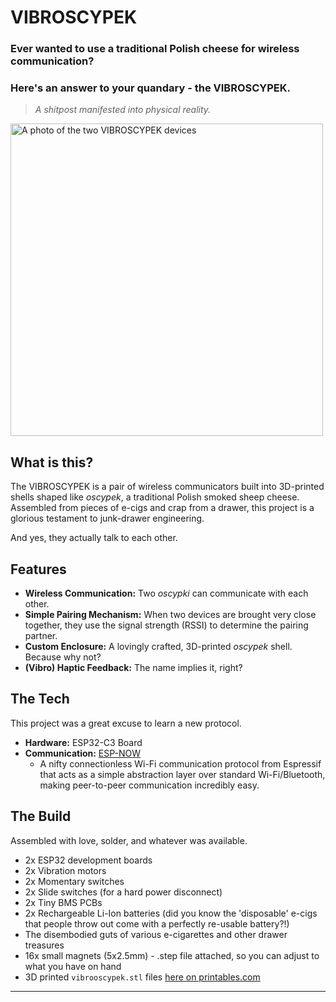 # VIBROSCYPEK

### Ever wanted to use a traditional Polish cheese for wireless communication?
### Here's an answer to your quandary - the VIBROSCYPEK.

> *A shitpost manifested into physical reality.*

<img src="https://github.com/user-attachments/assets/5308cf97-fc00-426b-bfac-abad41bb7d20" alt="A photo of the two VIBROSCYPEK devices" width="500">


## What is this?

The VIBROSCYPEK is a pair of wireless communicators built into 3D-printed shells shaped like *oscypek*, a traditional Polish smoked sheep cheese. Assembled from pieces of e-cigs and crap from a drawer, this project is a glorious testament to junk-drawer engineering.

And yes, they actually talk to each other.

## Features

* **Wireless Communication:** Two *oscypki* can communicate with each other.
* **Simple Pairing Mechanism:** When two devices are brought very close together, they use the signal strength (RSSI) to determine the pairing partner.
* **Custom Enclosure:** A lovingly crafted, 3D-printed *oscypek* shell. Because why not?
* **(Vibro) Haptic Feedback:** The name implies it, right?

## The Tech

This project was a great excuse to learn a new protocol.

* **Hardware:** ESP32-C3 Board
* **Communication:** [ESP-NOW](https://docs.espressif.com/projects/esp-idf/en/latest/esp32/api-reference/network/esp_now.html)
    * A nifty connectionless Wi-Fi communication protocol from Espressif that acts as a simple abstraction layer over standard Wi-Fi/Bluetooth, making peer-to-peer communication incredibly easy.

## The Build

Assembled with love, solder, and whatever was available.

* 2x ESP32 development boards
* 2x Vibration motors
* 2x Momentary switches
* 2x Slide switches (for a hard power disconnect)
* 2x Tiny BMS PCBs
* 2x Rechargeable Li-Ion batteries (did you know the 'disposable' e-cigs that people throw out come with a perfectly re-usable battery?!)
* The disembodied guts of various e-cigarettes and other drawer treasures
* 16x small magnets (5x2.5mm) - .step file attached, so you can adjust to what you have on hand
* 3D printed `vibrooscypek.stl` files [here on printables.com](https://www.printables.com/model/1359133-vibroscypek)

---
